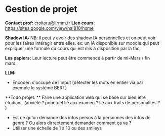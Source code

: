 # Gestion de projet
**Contact prof:** [croitoru@lirmm.fr](mailto:croitoru@lirmm.fr)
**Lien cours:** https://sites.google.com/view/haI810/home

**Shadow IA:**
NB: il peut y avoir des shadow IA personnelles et on peut voir pour les faires intéragir entre elles.
ex: un IA disponible sur moodle qui peut expliquer une formule du cours qui est mis à disposition par la fac.

**Les papiers:** Leur lecture peut être commencé à partir de mi-Mars / fin mars.

**LLM:** 
- Encoder: s'occupe de l'input (détecter les mots en entier via par exemple le système BERT)


**Todo projet: **
Faire une application web qui se base sur bien être étudiant. (anxiété ? ponctuel lié aux examen ? lié aux traits de personalités ? )

- Est ce qu'on demande des infos persos à la personnes des infos de genre ? Ou alors dirrectement demander comment ça va ?
- Utiliser une échelle de 1 à 10 ou des smileys 
<!--stackedit_data:
eyJoaXN0b3J5IjpbNzgzNDA4MTAxLC0yMDE0MzI3NzA3LC0xMz
Q5NTY3MDM0LDgxNTgwMDQxMSwtODY3NzIxOTEwXX0=
-->